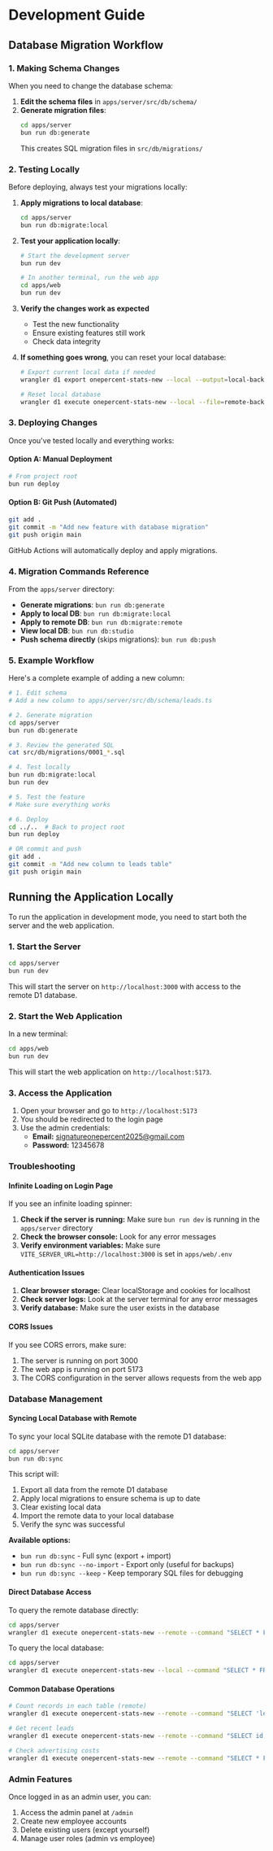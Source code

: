 # Development Guide

## Database Migration Workflow

### 1. Making Schema Changes

When you need to change the database schema:

1. **Edit the schema files** in `apps/server/src/db/schema/`
2. **Generate migration files**:
   ```bash
   cd apps/server
   bun run db:generate
   ```
   This creates SQL migration files in `src/db/migrations/`

### 2. Testing Locally

Before deploying, always test your migrations locally:

1. **Apply migrations to local database**:
   ```bash
   cd apps/server
   bun run db:migrate:local
   ```

2. **Test your application locally**:
   ```bash
   # Start the development server
   bun run dev
   
   # In another terminal, run the web app
   cd apps/web
   bun run dev
   ```

3. **Verify the changes work as expected**
   - Test the new functionality
   - Ensure existing features still work
   - Check data integrity

4. **If something goes wrong**, you can reset your local database:
   ```bash
   # Export current local data if needed
   wrangler d1 export onepercent-stats-new --local --output=local-backup.sql
   
   # Reset local database
   wrangler d1 execute onepercent-stats-new --local --file=remote-backup.sql
   ```

### 3. Deploying Changes

Once you've tested locally and everything works:

#### Option A: Manual Deployment
```bash
# From project root
bun run deploy
```

#### Option B: Git Push (Automated)
```bash
git add .
git commit -m "Add new feature with database migration"
git push origin main
```
GitHub Actions will automatically deploy and apply migrations.

### 4. Migration Commands Reference

From the `apps/server` directory:

- **Generate migrations**: `bun run db:generate`
- **Apply to local DB**: `bun run db:migrate:local`
- **Apply to remote DB**: `bun run db:migrate:remote`
- **View local DB**: `bun run db:studio`
- **Push schema directly** (skips migrations): `bun run db:push`

### 5. Example Workflow

Here's a complete example of adding a new column:

```bash
# 1. Edit schema
# Add a new column to apps/server/src/db/schema/leads.ts

# 2. Generate migration
cd apps/server
bun run db:generate

# 3. Review the generated SQL
cat src/db/migrations/0001_*.sql

# 4. Test locally
bun run db:migrate:local
bun run dev

# 5. Test the feature
# Make sure everything works

# 6. Deploy
cd ../..  # Back to project root
bun run deploy

# OR commit and push
git add .
git commit -m "Add new column to leads table"
git push origin main
```

## Running the Application Locally

To run the application in development mode, you need to start both the server and the web application.

### 1. Start the Server

```bash
cd apps/server
bun run dev
```

This will start the server on `http://localhost:3000` with access to the remote D1 database.

### 2. Start the Web Application

In a new terminal:

```bash
cd apps/web
bun run dev
```

This will start the web application on `http://localhost:5173`.

### 3. Access the Application

1. Open your browser and go to `http://localhost:5173`
2. You should be redirected to the login page
3. Use the admin credentials:
   - **Email:** signatureonepercent2025@gmail.com
   - **Password:** 12345678

### Troubleshooting

#### Infinite Loading on Login Page

If you see an infinite loading spinner:

1. **Check if the server is running:** Make sure `bun run dev` is running in the `apps/server` directory
2. **Check the browser console:** Look for any error messages
3. **Verify environment variables:** Make sure `VITE_SERVER_URL=http://localhost:3000` is set in `apps/web/.env`

#### Authentication Issues

1. **Clear browser storage:** Clear localStorage and cookies for localhost
2. **Check server logs:** Look at the server terminal for any error messages
3. **Verify database:** Make sure the user exists in the database

#### CORS Issues

If you see CORS errors, make sure:
1. The server is running on port 3000
2. The web app is running on port 5173
3. The CORS configuration in the server allows requests from the web app

### Database Management

#### Syncing Local Database with Remote

To sync your local SQLite database with the remote D1 database:

```bash
cd apps/server
bun run db:sync
```

This script will:
1. Export all data from the remote D1 database
2. Apply local migrations to ensure schema is up to date
3. Clear existing local data
4. Import the remote data to your local database
5. Verify the sync was successful

**Available options:**
- `bun run db:sync` - Full sync (export + import)
- `bun run db:sync --no-import` - Export only (useful for backups)
- `bun run db:sync --keep` - Keep temporary SQL files for debugging

#### Direct Database Access

To query the remote database directly:

```bash
cd apps/server
wrangler d1 execute onepercent-stats-new --remote --command "SELECT * FROM user"
```

To query the local database:

```bash
cd apps/server
wrangler d1 execute onepercent-stats-new --local --command "SELECT * FROM user"
```

#### Common Database Operations

```bash
# Count records in each table (remote)
wrangler d1 execute onepercent-stats-new --remote --command "SELECT 'leads' as table_name, COUNT(*) as count FROM leads UNION ALL SELECT 'advertising_costs', COUNT(*) FROM advertising_costs"

# Get recent leads
wrangler d1 execute onepercent-stats-new --remote --command "SELECT id, name, platform, sales, created_at FROM leads ORDER BY created_at DESC LIMIT 10"

# Check advertising costs
wrangler d1 execute onepercent-stats-new --remote --command "SELECT * FROM advertising_costs ORDER BY year DESC, month DESC"
```

### Admin Features

Once logged in as an admin user, you can:
1. Access the admin panel at `/admin`
2. Create new employee accounts
3. Delete existing users (except yourself)
4. Manage user roles (admin vs employee)
